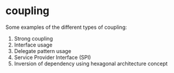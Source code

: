 # coupling

Some examples of the different types of coupling:
1. Strong coupling
1. Interface usage
1. Delegate pattern usage
1. Service Provider Interface (SPI)
1. Inversion of dependency using hexagonal architecture concept

